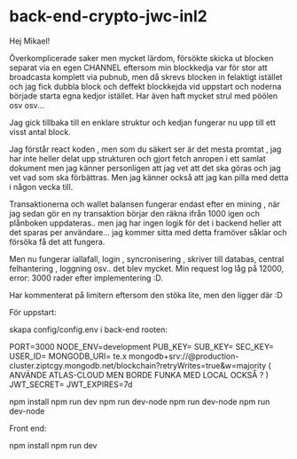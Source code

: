 # back-end-crypto-jwc-inl2

Hej Mikael! 

Överkomplicerade saker men mycket lärdom,    försökte skicka ut blocken separat via en egen CHANNEL
eftersom min blockkedja var för stor att broadcasta komplett via pubnub, men då skrevs blocken in 
felaktigt istället och jag fick dubbla block och deffekt blockkejda vid uppstart och noderna började
starta egna kedjor istället. Har även haft mycket strul med pöölen osv osv... 

Jag gick tillbaka till en enklare struktur och kedjan fungerar nu upp till ett visst antal block.

Jag förstår react koden , men som du säkert ser är det mesta promtat ,  jag har inte heller delat upp
strukturen och gjort fetch anropen i ett samlat dokument men jag känner personligen att jag vet att
det ska göras och jag vet vad som ska förbättras. Men jag känner också att jag kan pilla med detta i 
någon vecka till. 

Transaktionerna och wallet balansen fungerar endast efter en mining ,  när jag sedan gör en ny transaktion börjar den räkna ifrån 1000 igen och plånboken uppdateras.. men jag har ingen logik för det
i backend heller att det sparas per användare... jag kommer sitta med detta framöver såklar och försöka 
få det att fungera. 

Men nu fungerar iallafall, login , syncronisering , skriver till databas, central felhantering , loggning osv.. det blev mycket. Min request log låg på 12000, error: 3000  rader efter implementering :D. 

Har kommenterat på limitern eftersom den stöka lite, men den ligger där :D 

För uppstart: 

skapa config/config.env i back-end rooten: 

PORT=3000
NODE_ENV=development
PUB_KEY=<KEY>
SUB_KEY=<KEY>
SEC_KEY=<KEY>
USER_ID=<ID>
MONGODB_URI=<URI> te.x mongodb+srv://<USERINFO>@production-cluster.ziptcgy.mongodb.net/blockchain?retryWrites=true&w=majority ( ANVÄNDE ATLAS-CLOUD MEN BORDE FUNKA MED LOCAL OCKSÅ ? )
JWT_SECRET=<SECRET>
JWT_EXPIRES=7d 


npm install
npm run dev
npm run dev-node
npm run dev-node
npm run dev-node



Front end: 

npm install 
npm run dev 



